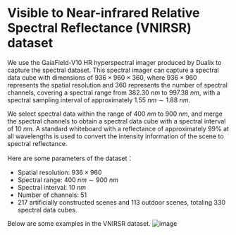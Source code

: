 # Visible to Near-infrared Relative Spectral Reflectance (VNIRSR) dataset

We use the GaiaField-V10 HR hyperspectral imager produced by Dualix to capture the spectral dataset. 
This spectral imager can capture a spectral data cube with dimensions of ${936 \times 960 \times 360}$, where ${936 \times 960}$ represents the spatial resolution and ${360}$ represents the number of spectral channels, covering a spectral range from ${382.30\ nm}$ to ${997.38\ nm}$, with a spectral sampling interval of approximately ${1.55\ nm \sim 1.88\ nm}$.

We select spectral data within the range of ${400\ nm}$ to ${900\ nm}$, and merge the spectral channels to obtain a spectral data cube with a spectral interval of ${10\ nm}$.
A standard whiteboard with a reflectance of approximately 99% at all wavelengths is used to convert the intensity information of the scene to spectral reflectance.

Here are some parameters of the dataset：
* Spatial resolution: ${936 \times 960}$
* Spectral range: ${400\ nm \sim 900\ nm}$
* Spectral interval: ${10\ nm}$
* Number of channels: 51
* 217 artificially constructed scenes and 113 outdoor scenes, totaling 330 spectral data cubes.

Below are some examples in the VNIRSR dataset.
![image](https://github.com/opticshao/Visible-to-Near-infrared-Relative-Spectral-Reflectance-VNIRSR-dataset/blob/main/SpectralDataset.png)
